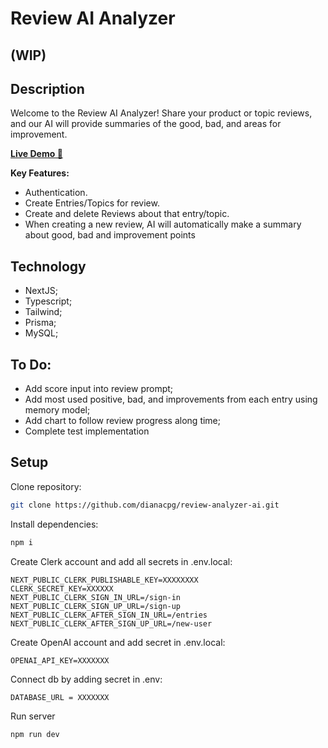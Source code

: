 # Review AI Analyzer

## (WIP)

## Description

Welcome to the Review AI Analyzer! Share your product or topic reviews, and our AI will provide summaries of the good, bad, and areas for improvement.

[**Live Demo 🚀**](https://review-analyzer-ai-ifem.vercel.app/)

**Key Features:**

- Authentication.
- Create Entries/Topics for review.
- Create and delete Reviews about that entry/topic.
- When creating a new review, AI will automatically make a summary about good, bad and improvement points

## Technology

- NextJS;
- Typescript;
- Tailwind;
- Prisma;
- MySQL;

## To Do:

- Add score input into review prompt;
- Add most used positive, bad, and improvements from each entry using memory model;
- Add chart to follow review progress along time;
- Complete test implementation

## Setup

Clone repository:

```bash
git clone https://github.com/dianacpg/review-analyzer-ai.git
```

Install dependencies:

```bash
npm i
```

Create Clerk account and add all secrets in .env.local:

```
NEXT_PUBLIC_CLERK_PUBLISHABLE_KEY=XXXXXXXX
CLERK_SECRET_KEY=XXXXXX
NEXT_PUBLIC_CLERK_SIGN_IN_URL=/sign-in
NEXT_PUBLIC_CLERK_SIGN_UP_URL=/sign-up
NEXT_PUBLIC_CLERK_AFTER_SIGN_IN_URL=/entries
NEXT_PUBLIC_CLERK_AFTER_SIGN_UP_URL=/new-user
```

Create OpenAI account and add secret in .env.local:

```
OPENAI_API_KEY=XXXXXXX
```

Connect db by adding secret in .env:

```
DATABASE_URL = XXXXXXX
```

Run server

```bash
npm run dev
```
